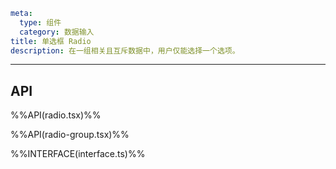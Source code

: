 ```yaml
meta:
  type: 组件
  category: 数据输入
title: 单选框 Radio
description: 在一组相关且互斥数据中，用户仅能选择一个选项。
```
---

<!--@include: ./__demo__/basic.md-->

<!--@include: ./__demo__/control.md-->

<!--@include: ./__demo__/group.md-->

<!--@include: ./__demo__/options.md-->

<!--@include: ./__demo__/direction.md-->

<!--@include: ./__demo__/button.md-->

<!--@include: ./__demo__/size.md-->

<!--@include: ./__demo__/layout.md-->

<!--@include: ./__demo__/custom.md-->

## API

%%API(radio.tsx)%%

%%API(radio-group.tsx)%%

%%INTERFACE(interface.ts)%%
